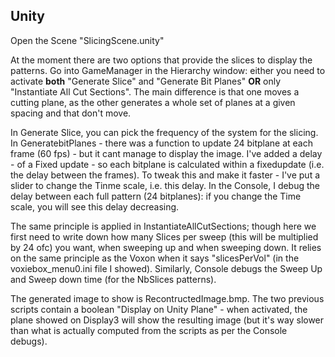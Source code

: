 ## Unity

Open the Scene "SlicingScene.unity"

At the moment there are two options that provide the slices to display the patterns.
Go into GameManager in the Hierarchy window: either you need to activate **both** "Generate Slice" and "Generate Bit Planes" **OR** only "Instantiate All Cut Sections".
The main difference is that one moves a cutting plane, as the other generates a whole set of planes at a given spacing and that don't move.

In Generate Slice, you can pick the frequency of the system for the slicing.
In GeneratebitPlanes - there was a function to update 24 bitplane at each frame (60 fps) - but it cant manage to display the image. I've added a delay - of a Fixed update - so each bitplane is calculated within a fixedupdate (i.e. the delay between the frames). To tweak this and make it faster - I've put a slider to change the Tinme scale, i.e. this delay. In the Console, I debug the delay between each full pattern (24 bitplanes): if you change the Time scale, you will see this delay decreasing.

The same principle is applied in InstantiateAllCutSections; though here we first need to write down how many Slices per sweep (this will be multiplied by 24 ofc) you want, when sweeping up and when sweeping down. It relies on the same principle as the Voxon when it says "slicesPerVol" (in the voxiebox_menu0.ini file I showed). Similarly, Console debugs the Sweep Up and Sweep down time (for the NbSlices patterns).


The generated image to show is RecontructedImage.bmp.
The two previous scripts contain a boolean "Display on Unity Plane" - when activated, the plane showed on Display3 will show the resulting image (but it's way slower than what is actually computed from the scripts as per the Console debugs).
